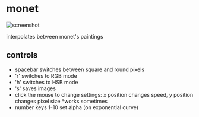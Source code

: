 monet
=====

![screenshot](http://cl.ly/JYNH/120918_140105_283.png)

interpolates between monet's paintings

##  controls

*	spacebar switches between square and round pixels
*	'r' switches to RGB mode
*	'h' switches to HSB mode
*	's' saves images
*	click the mouse to change settings: x position changes speed, y position changes pixel size *works sometimes
*	number keys 1-10 set alpha (on exponential curve)